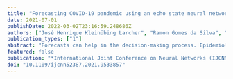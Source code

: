 ```yaml
---
title: "Forecasting COVID-19 pandemic using an echo state neural network-based framework"
date: 2021-07-01
publishDate: 2022-03-02T23:16:59.248686Z
authors: ["José Henrique Kleinübing Larcher", "Ramon Gomes da Silva", "Matheus Henrique Dal Molin Ribeiro", "Leandro Santos Coelho", "Viviana Cocco Mariani"]
publication_types: ["1"]
abstract: "Forecasts can help in the decision-making process. Epidemiological forecasts are no different, they can help to evaluate the scenario and possible direction of disease spread, for guiding possible interventions. In this work, Echo State Networks (ESNs) are evaluated for COVID-19 (Coronavirus Disease 2019) cases and deaths forecasting ten days ahead. The chosen locations for the experiment are five states in Brazil, namely Sao Paulo (SP), Bahia (BA), Minas Gerais (MG), Rio de Janeiro (RJ), and Ceara (CE), the states with the most COVID-19 cases as of December 31, 2020. The results are evaluated using performance indexes RMSE (Root-mean-square error), MAE (Mean absolute error), and MAPE (Mean absolute percentage error). Results are compared with a common forecasting technique called ARIMA (Autoregressive Integrated Moving Average). The error signals are compared using Wilcoxon Signed-Rank Test, to evaluate the difference statistically. ESNs presented overall good results for a ten day horizon forecast regarding used performance metrics, but for the number of cases, ARIMA outperformed ESNs regarding RMSE, MAE, and MAPE in all but one state. For the number of deaths however, ESNs outperformed ARIMA in most states when the MAE is taken into account. ESNs are shown to be a solid forecasting model when compared with ARIMA, presenting comparable results and in some cases outperforming it."
featured: false
publication: "*International Joint Conference on Neural Networks (IJCNN)*"
doi: "10.1109/ijcnn52387.2021.9533857"
---
```


